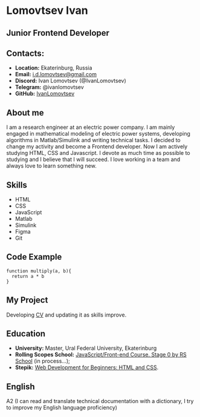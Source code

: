 # Lomovtsev Ivan

## Junior Frontend Developer

## Contacts:

* **Location:** Ekaterinburg, Russia
* **Email:** i.d.lomovtsev@gmail.com
* **Discord:** Ivan Lomovtsev (@IvanLomovtsev)  
* **Telegram:** @ivanlomovtsev
* **GitHub:** [IvanLomovtsev](https://github.com/IvanLomovtsev "Ivan Lomovtsev")

## About me

I am a research engineer at an electric power company. I am mainly engaged in mathematical modeling of electric power systems, developing algorithms in Matlab/Simulink and writing technical tasks. I decided to change my activity and become a Frontend developer. Now I am actively studying HTML, CSS and Javascript. I devote as much time as possible to studying and I believe that I will succeed. I love working in a team and always love to learn something new.

## Skills

* HTML
* CSS
* JavaScript
* Matlab
* Simulink
* Figma
* Git

## Code Example

```
function multiply(a, b){
  return a * b
}
```

## My Project

Developing [CV](https://github.com/IvanLomovtsev/rsschool-cv "CV by Ivan Lomovtsev") and updating it as skills improve.

## Education

* **University:** Master, Ural Federal University, Ekaterinburg
* **Rolling Scopes School:** [JavaScript/Front-end Course. Stage 0 by RS School](https://wearecommunity.io/events/js-stage0-rs-2022q2 "JavaScript/Front-end Course. Stage 0") (in process...);
* **Stepik:** [Web Development for Beginners: HTML and CSS](https://stepik.org/course/38218/syllabus "Web Development for Beginners: HTML and CSS").

## English

A2 (I can read and translate technical documentation with a dictionary, I try to improve my English language proficiency)